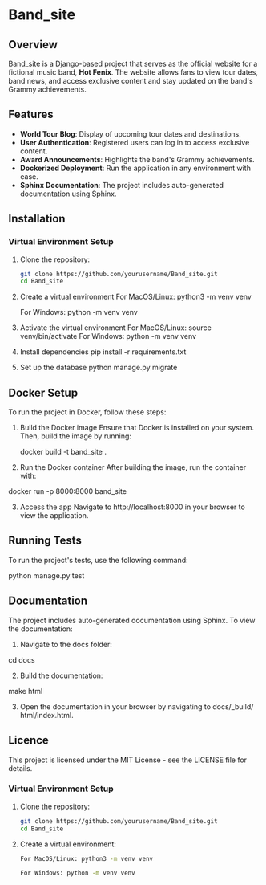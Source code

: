 # Band_site

## Overview
Band_site is a Django-based project that serves as the official website for a fictional music band, **Hot Fenix**. The website allows fans to view tour dates, band news, and access exclusive content and stay updated on the band's Grammy achievements.

## Features
- **World Tour Blog**: Display of upcoming tour dates and destinations.
- **User Authentication**: Registered users can log in to access exclusive content.
- **Award Announcements**: Highlights the band's Grammy achievements.
- **Dockerized Deployment**: Run the application in any environment with ease.
- **Sphinx Documentation**: The project includes auto-generated documentation using Sphinx.

## Installation

### Virtual Environment Setup
1. Clone the repository:
   ```bash
   git clone https://github.com/yourusername/Band_site.git
   cd Band_site


2. Create a virtual environment
   For MacOS/Linux: python3 -m venv venv

   For Windows: python -m venv venv


3. Activate the virtual environment
  For MacOS/Linux: source venv/bin/activate
   For Windows: python -m venv venv


4. Install dependencies
  pip install -r requirements.txt


5. Set up the database
   python manage.py migrate


## Docker Setup

To run the project in Docker, follow these steps:

1. Build the Docker image
  Ensure that Docker is installed on your system. Then, build the image by running:
 
   docker build -t band_site .

  
2. Run the Docker container
  After building the image, run the container with:

  docker run -p 8000:8000 band_site


3. Access the app
  Navigate to http://localhost:8000 in your browser to view the application. 


  ##  Running Tests

  To run the project's tests, use the following command:

  python manage.py test


## Documentation

The project includes auto-generated documentation using Sphinx. To view the documentation:

1. Navigate to the docs folder:

  cd docs


2. Build the documentation:

  make html


3. Open the documentation in your browser by navigating to docs/_build/ html/index.html.
  

  ## Licence 

  This project is licensed under the MIT License - see the LICENSE file for details.



  ### Virtual Environment Setup
1. Clone the repository:
   ```bash
   git clone https://github.com/yourusername/Band_site.git
   cd Band_site


2. Create a virtual environment:
   ```bash
   For MacOS/Linux: python3 -m venv venv

   For Windows: python -m venv venv







